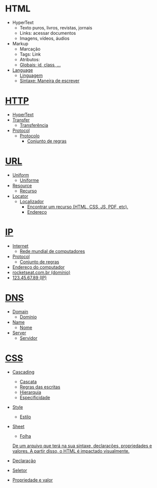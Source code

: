 # HTML

- HyperText
    - Texto puros, livros, revistas, jornais
    - Links: acessar documentos
    - Imagens, vídeos, áudios
- Markup
    - Marcação
    - Tags: <a> Link </a>
    - Atributos: <a href="https://rocketseat.com.br">
    - Globais: id, class, ...
- Language
    - Linguagem
    - Sintaxe: Maneira de escrever

#  HTTP
- HyperText
- Transfer
    - Transferência
- Protocol
    - Protocolo
        - Conjunto de regras

# URL
- Uniform
    - Uniforme
- Resource
    - Recurso
- Locator
    - Localizador
        - Encontrar um recurso (HTML, CSS, JS, PDF, etc).
        - Endereço

# IP
- Internet
    - Rede mundial de computadores
- Protocol
    - Conjunto de regras
- Endereço do computador
- rocketseat.com.br (domínio)
- 123.45.67.89 (IP)

# DNS
- Domain
    - Domínio
- Name
    - Nome
- Server
    - Servidor

# CSS

- Cascading
    - Cascata
    - Regras das escritas
    - Hierarquia
    - Especificidade
- Style
    - Estilo
- Sheet
    - Folha

  De um arquivo que terá na sua sintaxe, declarações, propriedades e valores.
A partir disso, o HTML é impactado visualmente.

- Declaração
- Seletor
- Propriedade e valor